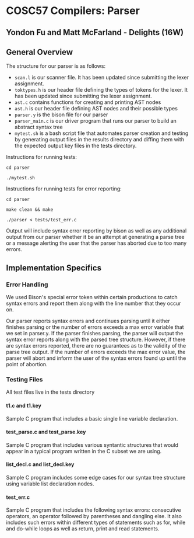 # COSC57 Compilers: Parser
## Yondon Fu and Matt McFarland - Delights (16W)

## General Overview
The structure for our parser is as follows:

* `scan.l` is our scanner file. It has been updated since submitting the lexer assignment.
* `toktypes.h` is our header file defining the types of tokens for the lexer. It has been updated since submitting the lexer assignment.
* `ast.c` contains functions for creating and printing AST nodes
* `ast.h` is our header file defining AST nodes and their possible types
* `parser.y` is the bison file for our parser
* `parser_main.c` is our driver program that runs our parser to build an abstract syntax tree
* `mytest.sh` is a bash script file that automates parser creation and testing by generating output files in the results directory and diffing them with the expected output key files in the tests directory.

Instructions for running tests:

`cd parser`

`./mytest.sh`

Instructions for running tests for error reporting:

`cd parser`

`make clean && make`

`./parser < tests/test_err.c`

Output will include syntax error reporting by bison as well as any additional output from our parser whether it be an attempt at generating a parse tree or a message alerting the user that the parser has aborted due to too many errors.

## Implementation Specifics

### Error Handling
We used Bison's special error token within certain productions to catch syntax errors and report them along with the line number that they occur on.

Our parser reports syntax errors and continues parsing until it either finishes parsing or the number of errors exceeds a max error variable that we set in parser.y. If the parser finishes parsing, the parser will output the syntax error reports along with the parsed tree structure. However, if there are syntax errors reported, there are no guarantees as to the validity of the parse tree output. If the number of errors exceeds the max error value, the parser will abort and inform the user of the syntax errors found up until the point of abortion. 

### Testing Files
All test files live in the tests directory

#### t1.c and t1.key
Sample C program that includes a basic single line variable declaration.

#### test_parse.c and test_parse.key
Sample C program that includes various syntantic structures that would appear in a typical program written in the C subset we are using.

#### list_decl.c and list_decl.key
Sample C program includes some edge cases for our syntax tree structure using variable list declaration nodes.

#### test_err.c
Sample C program that includes the following syntax errors: consecutive operators, an operator followed by parentheses and dangling else. It also includes such errors within different types of statements such as for, while and do-while loops as well as return, print and read statements.
